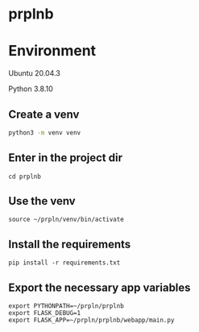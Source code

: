 # prplnb

# Environment
Ubuntu 20.04.3

Python 3.8.10

## Create a venv
```bash
python3 -m venv venv
```

## Enter in the project dir
```
cd prplnb
```

## Use the venv
```    
source ~/prpln/venv/bin/activate
```

## Install the requirements
```
pip install -r requirements.txt
```

## Export the necessary app variables
```
export PYTHONPATH=~/prpln/prplnb
export FLASK_DEBUG=1
export FLASK_APP=~/prpln/prplnb/webapp/main.py
```